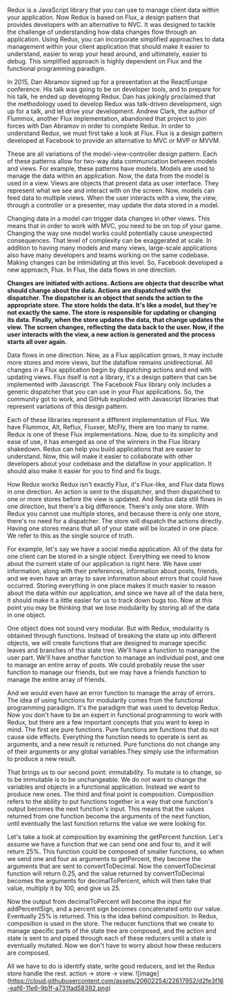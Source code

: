


Redux is a JavaScript library that you can use to manage client data within your application. 
Now Redux is based on Flux, a design pattern that provides developers with an alternative to NVC. 
It was designed to tackle the challenge of understanding how data changes flow through an application. 
Using Redux, you can incorporate simplified approaches to data management within your client application that 
should make it easier to understand, easier to wrap your head around, and ultimately, easier to debug. 
This simplified approach is highly dependent on Flux and the functional programming paradigm.


 In 2015, Dan Abramov signed up for a presentation at the ReactEurope conference.
 His talk was going to be on developer tools, and to prepare for his talk, he ended up developing Redux.
Dan has jokingly proclaimed that the methodology used to develop Redux was talk-driven development, sign up for a talk, and 
let drive your development. 
Andrew Clark, the author of Flummox, another Flux implementation, abandoned that project to join forces with Dan Abramov 
in order to complete Redux. In order to understand Redux, we must first take a look at Flux. 
Flux is a design pattern developed at Facebook to provide an alternative to MVC or MVP or MVVM.

These are all variations of the model-view-controller design pattern. 
Each of these patterns allow for two-way data communication between models and views. 
For example, these patterns have models. Models are used to manage the data within an application.
Now, the data from the model is used in a view. Views are objects that present data as user interface.
They represent what we see and interact with on the screen. Now, models can feed data to multiple views.
When the user interacts with a view, the view, through a controller or a presenter, may update the data stored in a model.

Changing data in a model can trigger data changes in other views. This means that in order to work with MVC, you need to
be on top of your game. Changing the way one model works could potentially cause unexpected consequences.
That level of complexity can be exaggerated at scale. In addition to having many models and many views, large-scale
applications also have many developers and teams working on the same codebase. Making changes can be intimidating at 
this level. So, Facebook developed a new approach, Flux. In Flux, the data flows in one direction.

<b>
Changes are initiated with actions. Actions are objects that describe what should change about the data. 
Actions are dispatched with the dispatcher. The dispatcher is an object that sends the action to the appropriate store. 
The store holds the data. It's like a model, but they're not exactly the same. The store is responsible for updating or 
changing its data. Finally, when the store updates the data, that change updates the view. The screen changes, reflecting
the data back to the user. Now, if the user interacts with the view, a new action is generated and the process starts all 
over again.
</b>

Data flows in one direction. Now, as a Flux application grows, it may include more stores and more views, but the dataflow
remains unidirectional. All changes in a Flux application begin by dispatching actions and end with updating views.
Flux itself is not a library, it's a design pattern that can be implemented with Javascript. 
The Facebook Flux library only includes a generic dispatcher that you can use in your Flux applications. 
So, the community got to work, and GitHub exploded with Javascript libraries that represent variations of this 
design pattern.

Each of these libraries represent a different implementation of Flux.
We have Flummox, Alt, Reflux, Fluxxer, McFly, there are too many to name. Redux is one of these Flux implementations.
Now, due to its simplicity and ease of use, it has emerged as one of the winners in the Flux library shakedown.
Redux can help you build applications that are easier to understand. Now, this will make it easier to collaborate
with other developers about your codebase and the dataflow in your application. 
It should also make it easier for you to find and fix bugs.



How Redux works
Redux isn't exactly Flux, it's Flux-like, and Flux data flows in one direction.
An action is sent to the dispatcher, and then dispatched to one or more stores before the view is updated.
And Redux data still flows in one direction, but there's a big difference. There's only one store. 
With Redux you cannot use multiple stores, and because there is only one store, there's no need for a dispatcher.
The store will dispatch the actions directly. Having one stores means that all of your state will be located in one place.
We refer to this as the single source of truth.

For example, let's say we have a social media application.
All of the data for one client can be stored in a single object. Everything we need to know about the current state of 
our application is right here. We have user information, along with their preferences, information about posts, friends,
and we even have an array to save information about errors that could have occurred. Storing everything in one place makes
it much easier to reason about the data within our application, and since we have all of the data here, it should make it 
a little easier for us to track down bugs too. Now at this point you may be thinking that we lose modularity by storing all
of the data in one object.

One object does not sound very modular. But with Redux, modularity is obtained through functions. 
Instead of breaking the state up into different objects, we will create functions that are designed to manage specific
leaves and branches of this state tree. We'll have a function to manage the user part. We'll have another function to 
manage an individual post, and one to manage an entire array of posts. We could probably reuse the user function to
manage our friends, but we may have a friends function to manage the entire array of friends.

And we would even have an error function to manage the array of errors. The idea of using functions for modularity comes 
from the functional programming paradigm. It's the paradigm that was used to develop Redux. Now you don't have to be an 
expert in functional programming to work with Redux, but there are a few important concepts that you want to keep in mind. 
The first are pure functions. Pure functions are functions that do not cause side effects. Everything the function needs 
to operate is sent as arguments, and a new result is returned. Pure functions do not change any of their arguments or any 
global variables.They simply use the information to produce a new result. 

That brings us to our second point: immutability. To mutate is to change, so to be immutable is to be unchangeable.
We do not want to change the variables and objects in a functional application. Instead we want to produce new ones. 
The third and final point is composition. Composition refers to the ability to put functions together in a way that one 
function's output becomes the next function's input. This means that the values returned from one function become the 
arguments of the next function, until eventually the last function returns the value we were looking for.

Let's take a look at composition by examining the getPercent function. Let's assume we have a function that we can send 
one and four to, and it will return 25%. This function could be composed of smaller functions, so when we send one and 
four as arguments to getPercent, they become the arguments that are sent to convertToDecimal. Now the convertToDecimal 
function will return 0.25, and the value returned by convertToDecimal becomes the arguments for decimalToPercent, which
will then take that value, multiply it by 100, and give us 25.

Now the output from decimalToPercent will become the input for addPercentSign, and a percent sign becomes concatenated 
onto our value. Eventually 25% is returned. This is the idea behind composition. In Redux, composition is used in the
store. The reducer functions that we create to manage specific parts of the state tree are composed, and the action and 
state is sent to and piped through each of these reducers until a state is eventually mutated. Now we don't have to worry 
about how these reducers are composed.

All we have to do is identify state, write good reducers, and let the Redux store handle the rest.
                   action -> store -> view.
![image] (https://cloud.githubusercontent.com/assets/20602254/22617952/d2fe3f16-eaf6-11e6-9b1f-a731fad58392.png)










